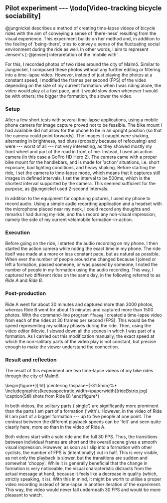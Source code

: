 ## Pilot experiment --- \todo[Video-tracking bicycle sociability]

@jungnickel describes a method of creating time-lapse videos of bicycle rides with the aim of conveying a sense of 'there-ness' resulting from the visual experience. This experiment builds on her method and, in addition to the feeling of 'being-there', tries to convey a sense of the fluctuating social environment during the ride as well. In other words, I aim to represent Jensen's [-@jensen] interpretation of the 'mobile with'.

For this, I recorded photos of two rides around the city of Malmö. Similar to Jungnickel, I composed these photos without any further editing or filtering into a time-lapse video. However, instead of just playing the photos at a constant speed, I modified the frames per second (FPS) of the video depending on the size of my current formation: when I was riding alone, the video would play at a fast pace, and it would slow down whenever I would be with others; the bigger the formation, the slower the video.

### Setup

After a few short tests with several time-lapse applications, using a mobile phone camera for image capture proved not to be feasible. The bike mount I had available did not allow for the phone to be in an upright position (so that the camera could point forwards). The images it caught were shaking, alternating in brightness, had blurs (probably because of refocusing) and were --- worst of all --- not very interesting, as they showed mostly my front wheel and part of the road in front of me.
Instead, I used an action camera (in this case a GoPro HD Hero 2). The camera came with a proper bike mount for the handlebars, and is made for 'action' situations, i.e. short exposure, bad lighting conditions, and heavy shaking.
Before starting the ride, I set the camera to time-lapse mode, which means that it captures  still images in defined intervals. I set the interval to be 500ms, which is the shortest interval supported by the camera. This seemed sufficient for the purpose, as @jungnickel used 2-second intervals.

In addition to the equipment for capturing pictures, I used my phone to record audio. Using a simple audio recording application and a headset with the microphone placed near my neck, I could record any thoughts and remarks I had during my ride, and thus record any non-visual impression, namely the side of my current vélomobile formation-in-action.

### Execution

Before going on the ride, I started the audio recording on my phone. I then started the action camera while noting the exact time in my phone. The ride itself was made at a more or less constant pace, but as natural as possible. When ever the number of people around me changed because I joined or left a formation, passed someone, or was passed by someone, I noted the number of people in my formation using the audio recording.
This way, I captured two different rides on the same day, in the following referred to as *Ride A* and *Ride B*.

### Post-production

Ride A went for about 30 minutes and captured more than 3000 photos, whereas Ride B went for about 15 minutes and captured more than 1500 photos. With the command-line program `ffmpeg` I created a time-lapse video from each of the rides at 30 frames per second (FPS). This would be the speed representing my solitary phases during the ride. Then, using the video editor iMovie, I slowed down all the scenes in which I was part of a formation. As I carried out this modification manually, the exact speed at which the non-solitary parts of the video play is not constant, but precise enough to make the viewer understand the connection.

### Result and reflection

The result of this experiment are two time-lapse videos of my bike rides through the city of Malmö.

\begin{figure*}[!ht]
  \centering
  \hspace*{-31.5mm}%*
  \includegraphics[keepaspectratio,width=\paperwidth]{rideBstrip.jpg}
  \caption{Still shots from Ride B}
\end{figure*}

In both videos, the solitary parts ('single') are significantly more prominent than the parts I am part of a formation ('with'). However, in the video of Ride B I am part of a bigger formation --- up to five people at one point. The contrast between the different playback speeds can be 'felt' and seen quite clearly here, more so than in the video of Ride A.

Both videos start with a solo ride and the full 30 FPS. Thus, the transitions between individual frames are short and the overall scene gives a smooth visual impression. However, as soon as I slip into a formation with other cyclists, the number of FPS is (intentionally) cut in half. This is very visible, as not only the playback is slower, but the transitions are sudden and somewhat 'choppy'. While it is generally beneficial that the change in formation is very noticeable, the visual characteristic distracts from the actual message at hand, because it feels like a decrease in quality (which, strictly speaking, it is). With this in mind, it might be worth to utilise a proper video recording instead of time-lapse in another iteration of the experiment. This way, the video would never fall underneath 30 FPS and would be more pleasant to watch.

